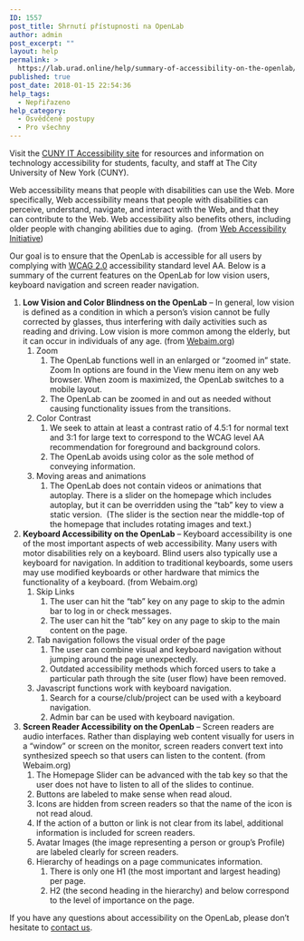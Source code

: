 ```yaml
---
ID: 1557
post_title: Shrnutí přístupnosti na OpenLab
author: admin
post_excerpt: ""
layout: help
permalink: >
  https://lab.urad.online/help/summary-of-accessibility-on-the-openlab/
published: true
post_date: 2018-01-15 22:54:36
help_tags:
  - Nepřiřazeno
help_category:
  - Osvědčené postupy
  - Pro všechny
---
```

Visit the <a href="http://www2.cuny.edu/accessibility/">CUNY IT Accessibility site</a> for resources and information on technology accessibility for students, faculty, and staff at The City University of New York (CUNY).

Web accessibility means that people with disabilities can use the Web. More specifically, Web accessibility means that people with disabilities can perceive, understand, navigate, and interact with the Web, and that they can contribute to the Web. Web accessibility also benefits others, including older people with changing abilities due to aging.  (from <a href="https://www.w3.org/WAI/intro/accessibility.php">Web Accessibility Initiative</a>)

Our goal is to ensure that the OpenLab is accessible for all users by complying with <a href="https://www.w3.org/WAI/WCAG20/glance/">WCAG 2.0</a> accessibility standard level AA. Below is a summary of the current features on the OpenLab for low vision users, keyboard navigation and screen reader navigation.
<ol>
 	<li><strong>Low Vision and Color Blindness on the OpenLab</strong> – In general, low vision is defined as a condition in which a person’s vision cannot be fully corrected by glasses, thus interfering with daily activities such as reading and driving. Low vision is more common among the elderly, but it can occur in individuals of any age. (from <a href="http://webaim.org/articles/visual/lowvision">Webaim.org</a>)
<ol>
 	<li>Zoom
<ol>
 	<li>The OpenLab functions well in an enlarged or “zoomed in” state. Zoom In options are found in the View menu item on any web browser. When zoom is maximized, the OpenLab switches to a mobile layout.</li>
 	<li>The OpenLab can be zoomed in and out as needed without causing functionality issues from the transitions.</li>
</ol>
</li>
 	<li>Color Contrast
<ol>
 	<li>We seek to attain at least a contrast ratio of 4.5:1 for normal text and 3:1 for large text to correspond to the WCAG level AA recommendation for foreground and background colors.</li>
 	<li>The OpenLab avoids using color as the sole method of conveying information.</li>
</ol>
</li>
 	<li>Moving areas and animations
<ol>
 	<li>The OpenLab does not contain videos or animations that autoplay. There is a slider on the homepage which includes autoplay, but it can be overridden using the “tab” key to view a static version.  (The slider is the section near the middle-top of the homepage that includes rotating images and text.)</li>
</ol>
</li>
</ol>
</li>
 	<li><strong>Keyboard Accessibility on the OpenLab</strong> – Keyboard accessibility is one of the most important aspects of web accessibility. Many users with motor disabilities rely on a keyboard. Blind users also typically use a keyboard for navigation. In addition to traditional keyboards, some users may use modified keyboards or other hardware that mimics the functionality of a keyboard. (from Webaim.org)
<ol>
 	<li>Skip Links
<ol>
 	<li>The user can hit the “tab” key on any page to skip to the admin bar to log in or check messages.</li>
 	<li>The user can hit the “tab” key on any page to skip to the main content on the page.</li>
</ol>
</li>
 	<li>Tab navigation follows the visual order of the page
<ol>
 	<li>The user can combine visual and keyboard navigation without jumping around the page unexpectedly.</li>
 	<li>Outdated accessibility methods which forced users to take a particular path through the site (user flow) have been removed.</li>
</ol>
</li>
 	<li>Javascript functions work with keyboard navigation.
<ol>
 	<li>Search for a course/club/project can be used with a keyboard navigation.</li>
 	<li>Admin bar can be used with keyboard navigation.</li>
</ol>
</li>
</ol>
</li>
 	<li><strong>Screen Reader Accessibility on the OpenLab</strong> – Screen readers are audio interfaces. Rather than displaying web content visually for users in a “window” or screen on the monitor, screen readers convert text into synthesized speech so that users can listen to the content. (from Webaim.org)
<ol>
 	<li>The Homepage Slider can be advanced with the tab key so that the user does not have to listen to all of the slides to continue.</li>
 	<li>Buttons are labeled to make sense when read aloud.</li>
 	<li>Icons are hidden from screen readers so that the name of the icon is not read aloud.</li>
 	<li>If the action of a button or link is not clear from its label, additional information is included for screen readers.</li>
 	<li>Avatar Images (the image representing a person or group’s Profile) are labeled clearly for screen readers.</li>
 	<li>Hierarchy of headings on a page communicates information.
<ol>
 	<li>There is only one H1 (the most important and largest heading) per page.</li>
 	<li>H2 (the second heading in the hierarchy) and below correspond to the level of importance on the page.</li>
</ol>
</li>
</ol>
</li>
</ol>
If you have any questions about accessibility on the OpenLab, please don’t hesitate to <a href="https://lab.urad.online/help/contact-us">contact us</a>.